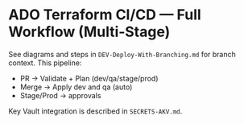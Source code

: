 # ADO Terraform CI/CD — Full Workflow (Multi‑Stage)

See diagrams and steps in `DEV-Deploy-With-Branching.md` for branch context. This pipeline:
- PR → Validate + Plan (dev/qa/stage/prod)
- Merge → Apply dev and qa (auto)
- Stage/Prod → approvals

Key Vault integration is described in `SECRETS-AKV.md`.
